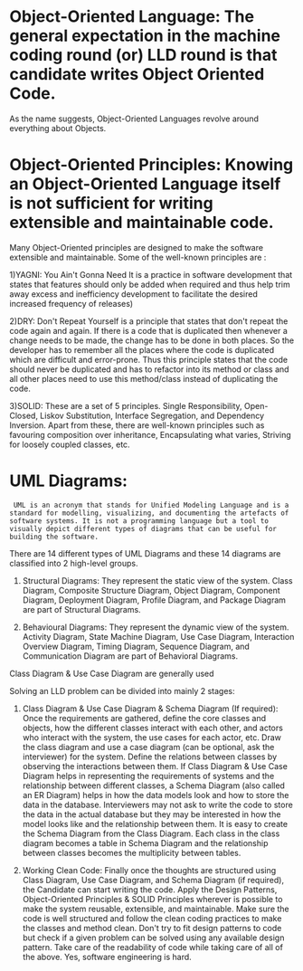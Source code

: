 # Object-Oriented Language: The general expectation in the machine coding round (or) LLD round is that candidate writes Object Oriented Code. 
As the name suggests, Object-Oriented Languages revolve around everything about Objects. 

# Object-Oriented Principles: Knowing an Object-Oriented Language itself is not sufficient for writing extensible and maintainable code. 
Many Object-Oriented principles are designed to make the software extensible and maintainable. Some of the well-known principles are :

1)YAGNI: You Ain't Gonna Need It is a practice in software development that states that features should only be added when required and 
thus help trim away excess and inefficiency development to facilitate the desired increased frequency of releases)

2)DRY: Don't Repeat Yourself is a principle that states that don't repeat the code again and again. 
If there is a code that is duplicated then whenever a change needs to be made, the change has to be done in both places. So the developer has to remember all the places where the code is duplicated which are difficult and error-prone. Thus this principle states that the code should never be duplicated and has to refactor into its method or class and all other places need to use this method/class instead of duplicating the code.

3)SOLID: These are a set of 5 principles. Single Responsibility, Open-Closed, Liskov Substitution, Interface Segregation, and Dependency Inversion.
Apart from these, there are well-known principles such as favouring composition over inheritance, Encapsulating what varies, Striving for loosely coupled classes, etc.

# UML Diagrams: 
     UML is an acronym that stands for Unified Modeling Language and is a standard for modelling, visualizing, and documenting the artefacts of software systems. It is not a programming language but a tool to visually depict different types of diagrams that can be useful for building the software.
There are 14 different types of UML Diagrams and these 14 diagrams are classified into 2 high-level groups.
 1) Structural Diagrams: They represent the static view of the system. Class Diagram, Composite Structure Diagram, Object Diagram, Component Diagram, Deployment Diagram, Profile Diagram, and Package Diagram are part of Structural Diagrams.
 
 2) Behavioural Diagrams: They represent the dynamic view of the system. Activity Diagram, State Machine Diagram, Use Case Diagram, Interaction Overview Diagram, Timing Diagram, Sequence Diagram, and Communication Diagram are part of Behavioral Diagrams.

Class Diagram & Use Case Diagram are generally used

Solving an LLD problem can be divided into mainly 2 stages:


1. Class Diagram & Use Case Diagram & Schema Diagram (If required): Once the requirements are gathered, define the core classes and objects, how the different classes interact with each other, and actors who interact with the system, the use cases for each actor, etc. Draw the class diagram and use a case diagram (can be optional, ask the interviewer) for the system. Define the relations between classes by observing the interactions between them. If Class Diagram & Use Case Diagram helps in representing the requirements of systems and the relationship between different classes, a Schema Diagram (also called an ER Diagram) helps in how the data models look and how to store the data in the database. Interviewers may not ask to write the code to store the data in the actual database but they may be interested in how the model looks like and the relationship between them. It is easy to create the Schema Diagram from the Class Diagram. Each class in the class diagram becomes a table in Schema Diagram and the relationship between classes becomes the multiplicity between tables.

2. Working Clean Code: Finally once the thoughts are structured using Class Diagram, Use Case Diagram, and Schema Diagram (if required), the Candidate can start writing the code. Apply the Design Patterns, Object-Oriented Principles & SOLID Principles wherever is possible to make the system reusable, extensible, and maintainable. Make sure the code is well structured and follow the clean coding practices to make the classes and method clean. Don't try to fit design patterns to code but check if a given problem can be solved using any available design pattern. Take care of the readability of code while taking care of all of the above. Yes, software engineering is hard.
